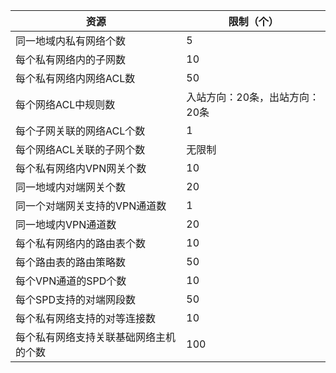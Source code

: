 
| 资源| 限制（个） | 
|---------|---------|
| 同一地域内私有网络个数 | 5	 | 
| 每个私有网络内的子网数 | 10 | 
| 每个私有网络内网络ACL数 | 50|
| 每个网络ACL中规则数 | 入站方向：20条，出站方向：20条|
| 每个子网关联的网络ACL个数 | 1 |
|每个网络ACL关联的子网个数|无限制|
| 每个私有网络内VPN网关个数 | 10	 | 
| 同一地域内对端网关个数 | 20 | 
| 同一个对端网关支持的VPN通道数 | 1	 | 
| 同一地域内VPN通道数 | 20	 | 
| 每个私有网络内的路由表个数 | 10	 | 
| 每个路由表的路由策略数 | 50	 | 
| 每个VPN通道的SPD个数 | 10 | 
| 每个SPD支持的对端网段数 | 50 | 
| 每个私有网络支持的对等连接数 | 10 | 
| 每个私有网络支持关联基础网络主机的个数| 100 |